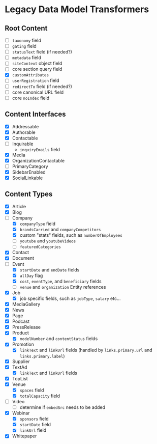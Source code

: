 # Legacy Data Model Transformers

## Root Content
- [ ] `taxonomy` field
- [ ] `gating` field
- [ ] `statusText` field (if needed?)
- [ ] `metadata` field
- [ ] `siteContext` object field
- [ ] core section query field
- [x] `customAttributes`
- [ ] `userRegistration` field
- [ ] `redirectTo` field (if needed?)
- [ ] core canonical URL field
- [ ] core `noIndex` field

## Content Interfaces
- [x] Addressable
- [x] Authorable
- [x] Contactable
- [ ] Inquirable
  - `inquiryEmails` field
- [x] Media
- [x] OrganizationContactable
- [ ] PrimaryCategory
- [x] SidebarEnabled
- [x] SocialLinkable

## Content Types
- [x] Article
- [x] Blog
- [ ] Company
  - [x] `companyType` field
  - [x] `brandsCarried` and `companyCompetitors`
  - [x] custom "stats" fields, such as `numberOfEmployees`
  - [ ] `youtube` and `youtubeVideos`
  - [ ] `featuredCategories`
- [x] Contact
- [x] Document
- [ ] Event
  - [x] `startDate` and `endDate` fields
  - [x] `allDay` flag
  - [x] `cost`, `eventType`, and `beneficiary` fields
  - [ ] `venue` and `organization` Entity references
- [x] Job
  - [x] job specific fields, such as `jobType`, `salary` etc...
- [x] MediaGallery
- [x] News
- [x] Page
- [x] Podcast
- [x] PressRelease
- [x] Product
  - [x] `modelNumber` and `contentStatus` fields
- [x] Promotion
  - [x] `linkText` and `linkUrl` fields (handled by `links.primary.url` and `links.primary.label`)
- [x] Supplier
- [x] TextAd
  - [x] `linkText` and `linkUrl` fields
- [x] TopList
- [x] Venue
  - [x] `spaces` field
  - [x] `totalCapacity` field
- [ ] Video
  - [ ] determine if `embedSrc` needs to be added
- [x] Webinar
  - [x] `sponsors` field
  - [x] `startDate` field
  - [x] `linkUrl` field
- [x] Whitepaper
